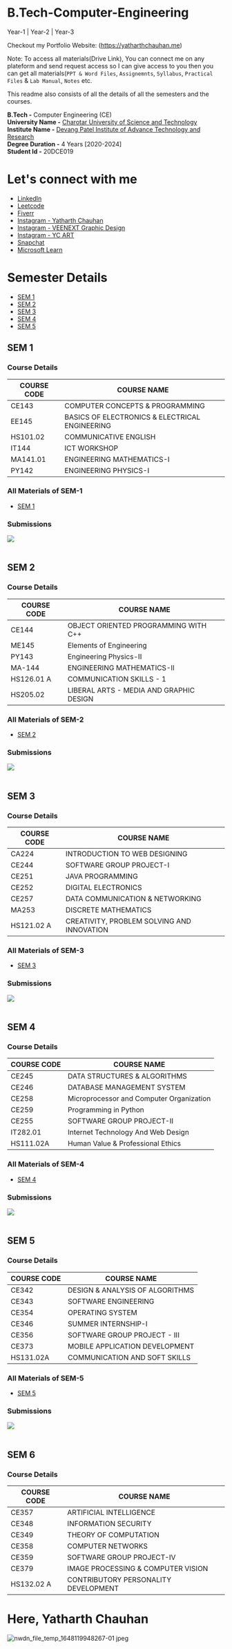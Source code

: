 # B.Tech-Computer-Engineering

Year-1 | Year-2 | Year-3

Checkout my Portfolio Website: (https://yatharthchauhan.me)

<!--
This repository is collection of all the Study Materials and submissions done by me**YATHARTH CHAUHAN - 20DCE019** throughout MY Bachelor's Degree which consists of `Study Materials`, `Practicals`, `Assignemnts`, `Pratical Files`, `Notes`, `External Practical Files` and `Exam Answersheets`.
 -->

Note: To access all materials(Drive Link), You can connect me on any plateform and send request access so I can give access to you then you can get all materials(`PPT & Word Files`, `Assignemnts`, `Syllabus`, `Practical Files` & `Lab Manual`, `Notes` etc.

This readme also consists of all the details of all the semesters and the courses.

**B.Tech -** Computer Engineering (CE) <br>
**University Name -** [Charotar University of Science and Technology](https://www.charusat.ac.in/) <br>
**Institute Name -** [Devang Patel Institute of Advance Technology and Research](https://www.charusat.ac.in/depstar/) <br>
**Degree Duration -** 4 Years [2020-2024] <br>
**Student Id -** 20DCE019 <br>

# Let's connect with me <br>
- [LinkedIn](https://www.linkedin.com/in/yatharth-chauhan-729674202/)
- [Leetcode](https://leetcode.com/YatharthChauhan2362/)
- [Fiverr](https://www.fiverr.com/users/yatharth2362/seller_dashboard)
- [Instagram - Yatharth Chauhan](https://www.instagram.com/yatharth.chauhan_yc/)
- [Instagram - VEENEXT Graphic Design](https://www.instagram.com/veenext.design/)
- [Instagram - YC ART](https://www.instagram.com/art_yc_/)
- [Snapchat](https://www.snapchat.com/add/yatharth.2362)
- [Microsoft Learn](https://docs.microsoft.com/en-gb/users/yatharthchauhan-2803/)


<!--
> 📢 **PSA for those who also want to organize their stuff like this, I'd appreciate a proper credit by linking your repository back to this repository : :relieved:**
>
> ```
> Repo inspired by [Yatharth Chauhan](https://github.com/YatharthChauhan2362/B.Tech-Computer-Engineering)
> ```
-->

# Semester Details

- [SEM 1](https://github.com/YatharthChauhan2362/B.Tech-Computer-Engineering/tree/main/SEM-1)
- [SEM 2](https://github.com/YatharthChauhan2362/B.Tech-Computer-Engineering/tree/main/SEM-2)
- [SEM 3](https://github.com/YatharthChauhan2362/B.Tech-Computer-Engineering/tree/main/SEM-3)
- [SEM 4](https://github.com/YatharthChauhan2362/B.Tech-Computer-Engineering/tree/main/SEM-4)
- [SEM 5](https://github.com/YatharthChauhan2362/B.Tech-Computer-Engineering/tree/main/SEM-5)

## SEM 1

### Course Details

| COURSE CODE | COURSE NAME                                    |
| ----------- | ---------------------------------------------- |
| CE143       | COMPUTER CONCEPTS & PROGRAMMING                |
| EE145       | BASICS OF ELECTRONICS & ELECTRICAL ENGINEERING |
| HS101.02    | COMMUNICATIVE ENGLISH                          |
| IT144       | ICT WORKSHOP                                   |
| MA141.01    | ENGINEERING MATHEMATICS-I                      |
| PY142       | ENGINEERING PHYSICS-I                          |

### All Materials of SEM-1

- [SEM 1](https://drive.google.com/drive/folders/18ePj-e7maF8UmFHiNVBAIp7giL1Rmyeh?usp=sharingP)

### Submissions

[![](https://img.shields.io/badge/Practical_Files_&_Source_Codes-Click_Here-%23FF0000.svg?&style=flat&logoColor=white&color=white)](https://github.com/YatharthChauhan2362/B.Tech-Computer-Engineering/tree/main/SEM-1)
<br><br>

## SEM 2

### Course Details

| COURSE CODE | COURSE NAME                             |
| ----------- | --------------------------------------- |
| CE144       | OBJECT ORIENTED PROGRAMMING WITH C++    |
| ME145       | Elements of Engineering                 |
| PY143       | Engineering Physics-II                  |
| MA-144      | ENGINEERING MATHEMATICS-II              |
| HS126.01 A  | COMMUNICATION SKILLS - 1                |
| HS205.02    | LIBERAL ARTS - MEDIA AND GRAPHIC DESIGN |

### All Materials of SEM-2

- [SEM 2](https://drive.google.com/drive/folders/1Ab_k_0S0xYhJ0-PjF9-x5Y4QbyHm8Uwc?usp=sharing)

### Submissions

[![](https://img.shields.io/badge/Practical_Files_&_Source_Codes-Click_Here-%23FF0000.svg?&style=flat&logoColor=white&color=white)](https://github.com/YatharthChauhan2362/B.Tech-Computer-Engineering/tree/main/SEM-2)
<br><br>

## SEM 3

### Course Details

| COURSE CODE | COURSE NAME                                |
| ----------- | ------------------------------------------ |
| CA224       | INTRODUCTION TO WEB DESIGNING              |
| CE244       | SOFTWARE GROUP PROJECT-I                   |
| CE251       | JAVA PROGRAMMING                           |
| CE252       | DIGITAL ELECTRONICS                        |
| CE257       | DATA COMMUNICATION & NETWORKING            |
| MA253       | DISCRETE MATHEMATICS                       |
| HS121.02 A  | CREATIVITY, PROBLEM SOLVING AND INNOVATION |

### All Materials of SEM-3

- [SEM 3](https://drive.google.com/drive/folders/19zlD4s1e6tJbEjeAW_6FmZ1L9CJ_VfS4?usp=sharing)

### Submissions

[![](https://img.shields.io/badge/Practical_Files_&_Source_Codes-Click_Here-%23FF0000.svg?&style=flat&logoColor=white&color=white)](https://github.com/YatharthChauhan2362/B.Tech-Computer-Engineering/tree/main/SEM-3)
<br><br>

## SEM 4

### Course Details

| COURSE CODE | COURSE NAME                              |
| ----------- | ---------------------------------------- |
| CE245       | DATA STRUCTURES & ALGORITHMS             |
| CE246       | DATABASE MANAGEMENT SYSTEM               |
| CE258       | Microprocessor and Computer Organization |
| CE259       | Programming in Python                    |
| CE255       | SOFTWARE GROUP PROJECT-II                |
| IT282.01    | Internet Technology And Web Design       |
| HS111.02A   | Human Value & Professional Ethics        |

### All Materials of SEM-4

- [SEM 4](https://drive.google.com/drive/folders/1U7A1Zm0dx77OJDk3xljCvlRiIBna1mif?usp=sharing)

### Submissions

[![](https://img.shields.io/badge/Practical_Files_&_Source_Codes-Click_Here-%23FF0000.svg?&style=flat&logoColor=white&color=white)](https://github.com/YatharthChauhan2362/B.Tech-Computer-Engineering/tree/main/SEM-4)
<br><br>

## SEM 5

### Course Details

| COURSE CODE | COURSE NAME                     |
| ----------- | ------------------------------- |
| CE342       | DESIGN & ANALYSIS OF ALGORITHMS |
| CE343       | SOFTWARE ENGINEERING            |
| CE354       | OPERATING SYSTEM                |
| CE346       | SUMMER INTERNSHIP-I             |
| CE356       | SOFTWARE GROUP PROJECT - III    |
| CE373       | MOBILE APPLICATION DEVELOPMENT  |
| HS131.02A   | COMMUNICATION AND SOFT SKILLS   |

### All Materials of SEM-5

- [SEM 5](https://drive.google.com/drive/folders/1sf4u_zoExC89aH8k6ooJcMnyOdP2jvJM?usp=sharing)

### Submissions

[![](https://img.shields.io/badge/Practical_Files_&_Source_Codes-Click_Here-%23FF0000.svg?&style=flat&logoColor=white&color=white)](https://github.com/YatharthChauhan2362/B.Tech-Computer-Engineering/tree/main/SEM-5)
<br><br>

 ## SEM 6
### Course Details
COURSE CODE | COURSE NAME
------------| -------------
CE357       | ARTIFICIAL INTELLIGENCE
CE348       | INFORMATION SECURITY
CE349       | THEORY OF COMPUTATION
CE358       | COMPUTER NETWORKS
CE359       | SOFTWARE GROUP PROJECT-IV
CE379       | IMAGE PROCESSING & COMPUTER VISION
HS132.02 A  | CONTRIBUTORY PERSONALITY DEVELOPMENT

<!--
### Submissions
[![](https://img.shields.io/badge/Practical_Files_&_Source_Codes-Click_Here-%23FF0000.svg?&style=flat&logoColor=white&color=white)](https://github.com/rudrabarad/Bachelors-File-Submission/tree/master/SEM%20VI)
<br><br>

## SEM VII
### Course Details
COURSE CODE | COURSE NAME
------------| -------------
CE442       | DESIGN OF LANGUAGE PROCESSORS
CE443       | CLOUD COMPUTING
CS441       | PROGRAMMING IN PYTHON
CS442       | DATA SCIENCE & ANALYTICS
CS446       | SUMMER INTERNSHIP - II
CS448       | SOFTWARE GROUP PROJECT - V
CS473       | BLOCKCHAIN TECHNOLOGY & APPLICATIONS

### Submissions
[![](https://img.shields.io/badge/Practical_Files_&_Source_Codes-Click_Here-%23FF0000.svg?&style=flat&logoColor=white&color=white)](https://github.com/rudrabarad/Bachelors-File-Submission/tree/master/SEM%20VII)
<br><br> -->

# Here, Yatharth Chauhan

![nwdn_file_temp_1648119948267-01 jpeg](https://user-images.githubusercontent.com/75237577/204767256-53ef31f5-315e-4221-be69-8e91001eaf56.jpg)

